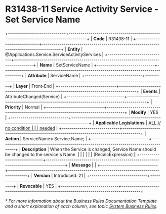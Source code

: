 ﻿---
erp.type: front-end-business-rule
erp.entity: Applications.Service.ServiceActivityServices
---

# R31438-11 Service Activity Service - Set Service Name
+-----------------------------+---------------------------------------------------------------------------------------+
| **Code**                    | R31438-11                                                                             |
+-----------------------------+---------------------------------------------------------------------------------------+
| **Entity**                  | @Applications.Service.ServiceActivityServices                                         |
+-----------------------------+---------------------------------------------------------------------------------------+
| **Name**                    | SetServiceName                                                                        |
+-----------------------------+---------------------------------------------------------------------------------------+
| **Attribute**               | ServiceName                                                                           |
+-----------------------------+---------------------------------------------------------------------------------------+
| **Layer**                   | Front-End                                                                             |
+-----------------------------+---------------------------------------------------------------------------------------+
| **Events**                  | AttributeChanged(Service)                                                             |
+-----------------------------+---------------------------------------------------------------------------------------+
| **Priority**                | Normal                                                                                |
+-----------------------------+---------------------------------------------------------------------------------------+
| **Modify**                  | YES                                                                                   |
+-----------------------------+---------------------------------------------------------------------------------------+
| **Applicable Legislations** | [ALL // no condition                                                                  |
|                             | needed](xref:applicable-legislations)                                                 |
+-----------------------------+---------------------------------------------------------------------------------------+
| **Action**                  | ServiceName= Service.Name;                                                            |
+-----------------------------+---------------------------------------------------------------------------------------+
| **Description**             | When the Service is changed, Service Name should be changed to the service\'s Name.   |
|                             |                                                                                       |
|                             | (RecalcExpression)                                                                    |
+-----------------------------+---------------------------------------------------------------------------------------+
| **Message**                 |                                                                                       |
+-----------------------------+---------------------------------------------------------------------------------------+
| **Version**                 | Introduced: 21                                                                        |
+-----------------------------+---------------------------------------------------------------------------------------+
| **Revocable**               | YES                                                                                   |
+-----------------------------+---------------------------------------------------------------------------------------+

*\* For more information about the Business Rules Documentation Template and a short explanation of each column, see
topic [System Business Rules](../templates/template-description-system-business-rules.md).*
